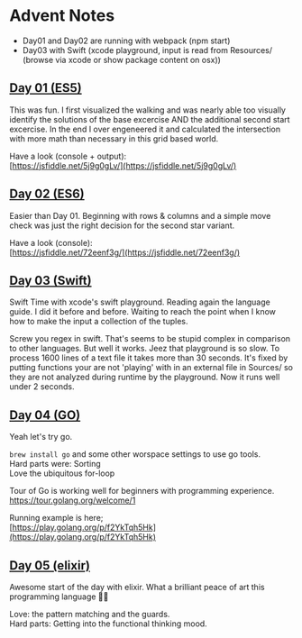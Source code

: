 # Advent Notes
+ Day01 and Day02 are running with webpack (npm start)
+ Day03 with Swift (xcode playground, input is read from Resources/ (browse via xcode or show package content on osx))

## [Day 01 (ES5)](https://github.com/georgiee/advent-of-code-2016/blob/master/src/day01.js)
This was fun. I first visualized the walking and was nearly 
able too visually identify the solutions of the base excercise AND the additional second start excercise. In the end I over engeneered it and calculated the intersection with more math than necessary in this grid based world.

Have a look (console + output):  
[https://jsfiddle.net/5j9g0gLv/](https://jsfiddle.net/5j9g0gLv/)


## [Day 02 (ES6)](https://github.com/georgiee/advent-of-code-2016/blob/master/src/day02.js)
Easier than Day 01. Beginning with rows & columns and a simple move check
was just the right decision for the second star variant.

Have a look (console):  
[https://jsfiddle.net/72eenf3g/](https://jsfiddle.net/72eenf3g/)

## [Day 03 (Swift)](https://github.com/georgiee/advent-of-code-2016/tree/master/03-swift/AdventOfCodeDay03.playground)
Swift Time with xcode's swift playground. Reading again the language guide. I did it before and before.
Waiting to reach the point when I know how to make the input a collection of the tuples.

Screw you regex in swift. That's seems to be stupid complex in comparison to other languages. But well it works.
Jeez that playground is so slow. To process 1600 lines of a text file it takes more than 30 seconds. It's fixed by putting functions your are not 'playing' with in an external file in Sources/ so they are not analyzed during runtime by the playground. Now it runs well under 2 seconds.

## [Day 04 (GO)](https://github.com/georgiee/advent-of-code-2016/blob/master/04-go/hello.go)
Yeah let's try go.

`brew install go` and some other worspace settings to use go tools.  
Hard parts were: Sorting  
Love the ubiquitous for-loop  

Tour of Go is working well for beginners with programming experience.  
https://tour.golang.org/welcome/1


Running example is here;  
[https://play.golang.org/p/f2YkTqh5Hk](https://play.golang.org/p/f2YkTqh5Hk)



## [Day 05 (elixir)](https://github.com/georgiee/advent-of-code-2016/blob/master/05-elixir/playground.exs)
Awesome start of the day with elixir. What a brilliant peace of art this programming language 👊😍
  
  
Love:  the pattern matching and the guards.  
Hard parts: Getting into the functional thinking mood.


